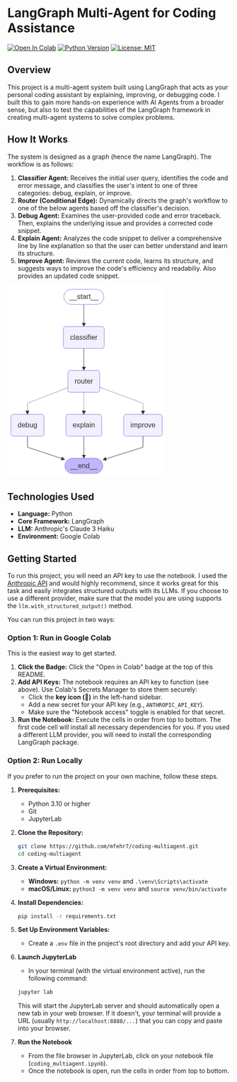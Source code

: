 # LangGraph Multi-Agent for Coding Assistance

[![Open In Colab](https://colab.research.google.com/assets/colab-badge.svg)](https://colab.research.google.com/github/mfehr7/coding-multiagent/blob/main/coding_multiagent.ipynb)
[![Python Version](https://img.shields.io/badge/Python-3.10%2B-blue.svg)](https://www.python.org/downloads/)
[![License: MIT](https://img.shields.io/badge/License-MIT-yellow.svg)](https://opensource.org/licenses/MIT)

## Overview

This project is a multi-agent system built using LangGraph that acts as your personal coding assistant by explaining, improving, or debugging code. I built this to gain more hands-on experience with AI Agents from a broader sense, but also to test the capabilities of the LangGraph framework in creating multi-agent systems to solve complex problems.

## How It Works

The system is designed as a graph (hence the name LangGraph). The workflow is as follows:

1.  **Classifier Agent:** Receives the initial user query, identifies the code and error message, and classifies the user's intent to one of three categories: debug, explain, or improve.
2.  **Router (Conditional Edge):** Dynamically directs the graph's workflow to one of the below agents based off the classifier's decision.
3.  **Debug Agent:** Examines the user-provided code and error traceback. Then, explains the underlying issue and provides a corrected code snippet.
4.  **Explain Agent:** Analyzes the code snippet to deliver a comprehensive line by line explanation so that the user can better understand and learn its structure.
5.  **Improve Agent:** Reviews the current code, learns its structure, and suggests ways to improve the code's efficiency and readabiliy. Also provides an updated code snippet.


![](images/coding-multiagent.png)


## Technologies Used

* **Language:** Python
* **Core Framework:** LangGraph
* **LLM:** Anthropic's Claude 3 Haiku
* **Environment:** Google Colab

## Getting Started

To run this project, you will need an API key to use the notebook. I used the [Anthropic API](https://console.anthropic.com/settings/keys) and would highly recommend, since it works great for this task and easily integrates structured outputs with its LLMs. If you choose to use a different provider, make sure that the model you are using supports the `llm.with_structured_output()` method.

You can run this project in two ways:

### Option 1: Run in Google Colab

This is the easiest way to get started.

1.  **Click the Badge:** Click the "Open in Colab" badge at the top of this README.
2.  **Add API Keys:** The notebook requires an API key to function (see above). Use Colab's Secrets Manager to store them securely:
    * Click the **key icon (🔑)** in the left-hand sidebar.
    * Add a new secret for your API key (e.g., `ANTHROPIC_API_KEY`).
    * Make sure the "Notebook access" toggle is enabled for that secret.
3.  **Run the Notebook:** Execute the cells in order from top to bottom. The first code cell will install all necessary dependencies for you. If you used a different LLM provider, you will need to install the corresponding LangGraph package.

### Option 2: Run Locally

If you prefer to run the project on your own machine, follow these steps.

1.  **Prerequisites:**
    * Python 3.10 or higher
    * Git
    * JupyterLab

2.  **Clone the Repository:**
    ```bash
    git clone https://github.com/mfehr7/coding-multiagent.git
    cd coding-multiagent
    ```

3.  **Create a Virtual Environment:**
    * **Windows:** `python -m venv venv` and `.\venv\Scripts\activate`
    * **macOS/Linux:** `python3 -m venv venv` and `source venv/bin/activate`

4.  **Install Dependencies:**
    ```bash
    pip install -r requirements.txt
    ```

5.  **Set Up Environment Variables:**
    * Create a `.env` file in the project's root directory and add your API key.

6.  **Launch JupyterLab**
    * In your terminal (with the virtual environment active), run the following command:

    ```bash
    jupyter lab
    ```

    This will start the JupyterLab server and should automatically open a new tab in your web browser. If it doesn't, your terminal will provide a URL (usually `http://localhost:8888/...`) that you can copy and paste into your browser.

7.  **Run the Notebook**

    * From the file browser in JupyterLab, click on your notebook file (`coding_multiagent.ipynb`).
    * Once the notebook is open, run the cells in order from top to bottom.
